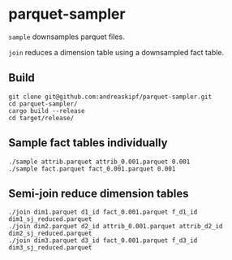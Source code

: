 # parquet-sampler

`sample` downsamples parquet files.

`join` reduces a dimension table using a downsampled fact table.

## Build
```
git clone git@github.com:andreaskipf/parquet-sampler.git
cd parquet-sampler/
cargo build --release
cd target/release/
```

## Sample fact tables individually
```
./sample attrib.parquet attrib_0.001.parquet 0.001
./sample fact.parquet fact_0.001.parquet 0.001
```

## Semi-join reduce dimension tables
```
./join dim1.parquet d1_id fact_0.001.parquet f_d1_id dim1_sj_reduced.parquet
./join dim2.parquet d2_id attrib_0.001.parquet attrib_d2_id dim2_sj_reduced.parquet
./join dim3.parquet d3_id fact_0.001.parquet f_d3_id dim3_sj_reduced.parquet
```
